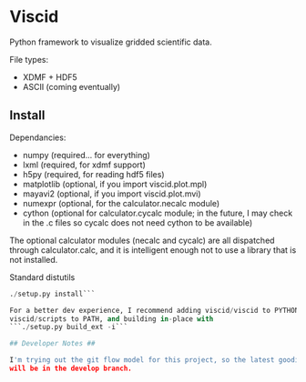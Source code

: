 # Viscid #

Python framework to visualize gridded scientific data.

File types:
+ XDMF + HDF5
+ ASCII (coming eventually)

## Install ##

Dependancies:
+ numpy (required... for everything)
+ lxml (required, for xdmf support)
+ h5py (required, for reading hdf5 files)
+ matplotlib (optional, if you import viscid.plot.mpl)
+ mayavi2 (optional, if you import viscid.plot.mvi)
+ numexpr (optional, for the calculator.necalc module)
+ cython (optional for calculator.cycalc module; in the future, I may check
          in the .c files so cycalc does not need cython to be available)

The optional calculator modules (necalc and cycalc) are all dispatched through
calculator.calc, and it is intelligent enough not to use a library that is not
installed.

Standard distutils
```./setup.py build
./setup.py install```

For a better dev experience, I recommend adding viscid/viscid to PYTHONPATH,
viscid/scripts to PATH, and building in-place with
```./setup.py build_ext -i```

## Developer Notes ##

I'm trying out the git flow model for this project, so the latest goodies
will be in the develop branch.
